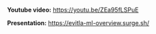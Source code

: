 **Youtube video:** https://youtu.be/ZEa95fLSPuE

**Presentation:** https://evitla-ml-overview.surge.sh/
